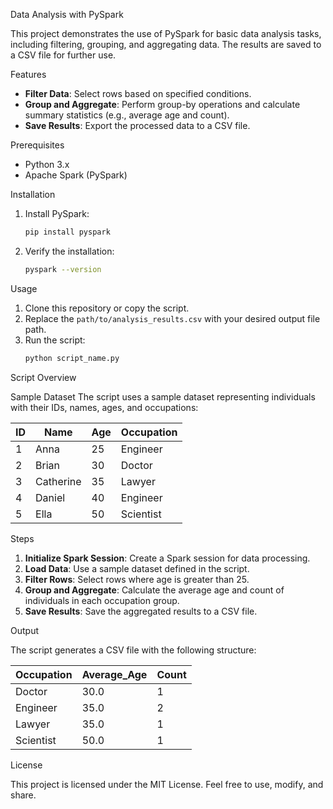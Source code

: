 Data Analysis with PySpark

This project demonstrates the use of PySpark for basic data analysis tasks, including filtering, grouping, and aggregating data. The results are saved to a CSV file for further use.

Features

- **Filter Data**: Select rows based on specified conditions.
- **Group and Aggregate**: Perform group-by operations and calculate summary statistics (e.g., average age and count).
- **Save Results**: Export the processed data to a CSV file.

Prerequisites

- Python 3.x
- Apache Spark (PySpark)

Installation

1. Install PySpark:
   ```bash
   pip install pyspark
   ```

2. Verify the installation:
   ```bash
   pyspark --version
   ```

Usage

1. Clone this repository or copy the script.
2. Replace the `path/to/analysis_results.csv` with your desired output file path.
3. Run the script:
   ```bash
   python script_name.py
   ```

Script Overview

Sample Dataset
The script uses a sample dataset representing individuals with their IDs, names, ages, and occupations:

| ID  | Name       | Age | Occupation |
|-----|------------|-----|------------|
| 1   | Anna       | 25  | Engineer   |
| 2   | Brian      | 30  | Doctor     |
| 3   | Catherine  | 35  | Lawyer     |
| 4   | Daniel     | 40  | Engineer   |
| 5   | Ella       | 50  | Scientist  |

Steps

1. **Initialize Spark Session**: Create a Spark session for data processing.
2. **Load Data**: Use a sample dataset defined in the script.
3. **Filter Rows**: Select rows where age is greater than 25.
4. **Group and Aggregate**: Calculate the average age and count of individuals in each occupation group.
5. **Save Results**: Save the aggregated results to a CSV file.

Output

The script generates a CSV file with the following structure:

| Occupation | Average_Age | Count |
|------------|-------------|-------|
| Doctor     | 30.0        | 1     |
| Engineer   | 35.0        | 2     |
| Lawyer     | 35.0        | 1     |
| Scientist  | 50.0        | 1     |

License

This project is licensed under the MIT License. Feel free to use, modify, and share.


